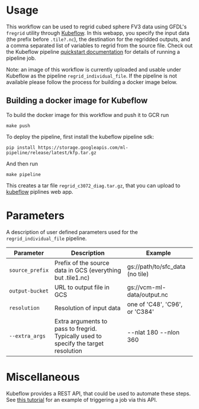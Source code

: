 # Usage

This workflow can be used to regrid cubed sphere FV3 data using GFDL's `fregrid` utility through [Kubeflow](https://kf-ml.endpoints.vcm-ml.cloud.goog/). In this webapp, you specify the input data (the prefix before `.tile?.nc`), the destination for the regridded outputs, and a comma separated list of variables to regrid from the source file.  Check out the Kubeflow pipeline [quickstart documentation](https://www.kubeflow.org/docs/pipelines/pipelines-quickstart/) for details of running a pipeline job.

Note: an image of this workflow is currently uploaded and usable under Kubeflow as the pipeline `regrid_individual_file`.  If the pipeline is not available please follow the process for building a docker image below.

## Building a docker image for Kubeflow

To build the docker image for this workflow and push it to GCR run
    
    make push
    
To deploy the pipeline, first install the kubeflow pipeline sdk:

    pip install https://storage.googleapis.com/ml-pipeline/release/latest/kfp.tar.gz


And then run
    
    make pipeline

This creates a tar file `regrid_c3072_diag.tar.gz`, that you can upload to [kubeflow](https://kf-ml.endpoints.vcm-ml.cloud.goog/) piplines web app. 

# Parameters

A description of user defined parameters used for the `regrid_individual_file` pipeline.

| Parameter | Description | Example |
|-----------|-------------|---------|
|`source_prefix`| Prefix of the source data in GCS (everything but .tile1.nc) | gs://path/to/sfc_data (no tile) |
| `output-bucket`| URL to output file in GCS | gs://vcm-ml-data/output.nc |
| `resolution`| Resolution of input data | one of 'C48', 'C96', or 'C384' |
| `--extra_args`| Extra arguments to pass to fregrid. Typically used to specify the target resolution | --nlat 180 --nlon 360 |

# Miscellaneous

Kubeflow provides a REST API, that could be used to automate these steps. See
[this tutorial](https://www.suse.com/c/kubeflow-data-science-on-steroids/) for
an example of triggering a job via this API.
